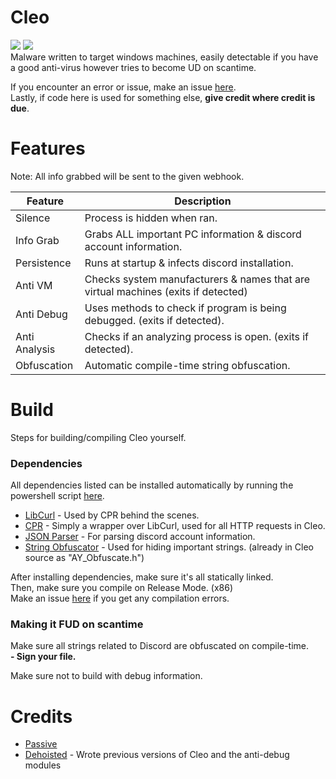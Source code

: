# Cleo
<img src="https://img.shields.io/github/stars/Passive/Cleo?style=plastic"> <img src="https://img.shields.io/github/forks/Passive/Cleo?style=plastic">                       
Malware written to target windows machines, easily detectable
if you have a good anti-virus however tries to become UD on scantime.
                                                                                                         
If you encounter an error or issue, make an issue [here](https://github.com/Passive/Cleo/issues).                                                                   
Lastly, if code here is used for something else, **give credit where credit is due**.

# Features
Note: All info grabbed will be sent to the given webhook.

Feature  | Description
-------- | -----------
Silence | Process is hidden when ran.
Info Grab | Grabs ALL important PC information & discord account information.
Persistence | Runs at startup & infects discord installation.
Anti VM | Checks system manufacturers & names that are virtual machines (exits if detected)
Anti Debug | Uses methods to check if program is being debugged. (exits if detected).
Anti Analysis | Checks if an analyzing process is open. (exits if detected).
Obfuscation | Automatic compile-time string obfuscation.

# Build

Steps for building/compiling Cleo yourself.

### Dependencies
All dependencies listed can be installed automatically by running the powershell script [here](https://github.com/Passive/Cleo/blob/main/install_dependencies.ps1).
+ [LibCurl](https://curl.se/libcurl/c/) - Used by CPR behind the scenes.
+ [CPR](https://github.com/whoshuu/cpr) - Simply a wrapper over LibCurl, used for all HTTP requests in Cleo.
+ [JSON Parser](https://github.com/nlohmann/json) - For parsing discord account information.
+ [String Obfuscator](https://github.com/adamyaxley/Obfuscate) - Used for hiding important strings. (already in Cleo source as "AY_Obfuscate.h")

After installing dependencies, make sure it's all statically linked.                                                                                            
Then, make sure you compile on Release Mode. (x86)                                                                                                              
Make an issue [here](https://github.com/dehoisted/Cleo) if you get any compilation errors.

### Making it FUD on scantime
Make sure all strings related to Discord are obfuscated on compile-time.                                                                           
**- Sign your file.**

Make sure not to build with debug information.

# Credits                                                                                                                                               
+ [Passive](https://github.com/Passive)                                                 
+ [Dehoisted](https://github.com/dehoisted) - Wrote previous versions of Cleo and the anti-debug modules                                                               
